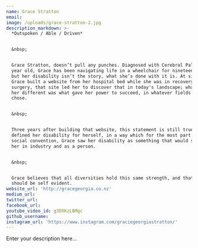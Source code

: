 ```yaml
---
name: Grace Stratton
email:
image: /uploads/grace-stratton-2.jpg
description_markdown: >-
  *Outspoken / Able / Driven*


  &nbsp;


  Grace Stratton, doesn’t pull any punches. Diagnosed with Cerebral Palsy at a
  year old, Grace has been navigating life in a wheelchair for nineteen years,
  but her disability isn’t the story, what she’s done with it is. At sixteen
  Grace built a website from her hospital bed while she was in recovery from
  surgery, that site led her to discover that in today's landscape; what made
  her different was what gave her power to succeed, in whatever fields she
  chose.


  &nbsp;


  Three years after building that website, this statement is still true. Grace
  defined her disability for herself, in a way which for the most part defies
  social convention, Grace saw her disability as something that would strengthen
  her in industry and as a person.


  &nbsp;


  Grace believes that all diversities hold this same strength, and that this
  should be self evident.
website_url: 'http://gracegeorgia.co.nz'
medium_url:
twitter_url:
facebook_url:
youtube_video_id: g3DXKzLBMgc
github_username:
instagram_url: 'https://www.instagram.com/graciegeorgiastratton/'
---
```


Enter your description here...
